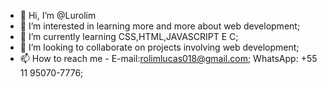 - 👋 Hi, I’m @Lurolim
- 👀 I’m interested in learning more and more about web development;
- 🌱 I’m currently learning CSS,HTML,JAVASCRIPT E C;
- 💞️ I’m looking to collaborate on projects involving web development;
- 📫 How to reach me - E-mail:rolimlucas018@gmail.com; WhatsApp: +55 11 95070-7776;

<!---
Lurolim/Lurolim is a ✨ special ✨ repository because its `README.md` (this file) appears on your GitHub profile.
You can click the Preview link to take a look at your changes.
--->
